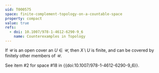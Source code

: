 ```yaml
---
uid: T000575
space: finite-complement-topology-on-a-countable-space
property: compact
value: true
refs:
  - doi: 10.1007/978-1-4612-6290-9_6
    name: Counterexamples in Topology
---
```

If $\mathcal{U}$ is an open cover an $U \in \mathcal{U}$, then $X \setminus U$ is finite, and can be covered by finitely other members of $\mathcal{U}$.

See item #2 for space #18 in {{doi:10.1007/978-1-4612-6290-9_6}}.
